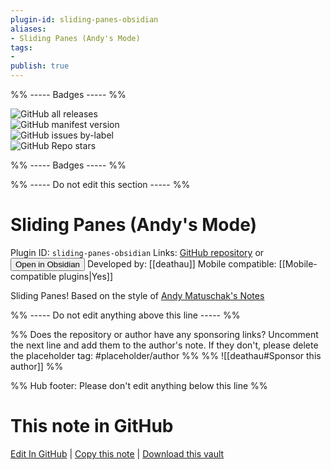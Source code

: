 ```yaml
---
plugin-id: sliding-panes-obsidian
aliases:
- Sliding Panes (Andy's Mode)
tags: 
- 
publish: true
---
```


%% ----- Badges ----- %%

![GitHub all releases](https://img.shields.io/github/downloads/deathau/sliding-panes-obsidian/total?color=573E7A&logo=github&style=for-the-badge)   
![GitHub manifest version](https://img.shields.io/github/manifest-json/v/deathau/sliding-panes-obsidian?color=573E7A&logo=github&style=for-the-badge)   
![GitHub issues by-label](https://img.shields.io/github/issues/deathau/sliding-panes-obsidian/help%20wanted?color=573E7A&logo=github&style=for-the-badge)   
![GitHub Repo stars](https://img.shields.io/github/stars/deathau/sliding-panes-obsidian?color=573E7A&logo=github&style=for-the-badge)

%% ----- Badges ----- %%

%% ----- Do not edit this section ----- %%

# Sliding Panes (Andy's Mode)

Plugin ID: `sliding-panes-obsidian`
Links: [GitHub repository](https://github.com/deathau/sliding-panes-obsidian) or [<button id=HH>Open in Obsidian</button>](obsidian://show-plugin?id=sliding-panes-obsidian)
Developed by: [[deathau]]
Mobile compatible: [[Mobile-compatible plugins|Yes]]

Sliding Panes! Based on the style of [Andy Matuschak's Notes](https://notes.andymatuschak.org/)

%% ----- Do not edit anything above this line ----- %% 

%% Does the repository or author have any sponsoring links? Uncomment the next line and add them to the author's note. If they don't, please delete the placeholder tag: #placeholder/author %%
%% ![[deathau#Sponsor this author]] %%

%% Hub footer: Please don't edit anything below this line %%

# This note in GitHub

<span class="git-footer">[Edit In GitHub](https://github.dev/obsidian-community/obsidian-hub/blob/main/02%20-%20Community%20Expansions/02.05%20All%20Community%20Expansions/Plugins/sliding-panes-obsidian.md "git-hub-edit-note") | [Copy this note](https://raw.githubusercontent.com/obsidian-community/obsidian-hub/main/02%20-%20Community%20Expansions/02.05%20All%20Community%20Expansions/Plugins/sliding-panes-obsidian.md "git-hub-copy-note") | [Download this vault](https://github.com/obsidian-community/obsidian-hub/archive/refs/heads/main.zip "git-hub-download-vault") </span>
